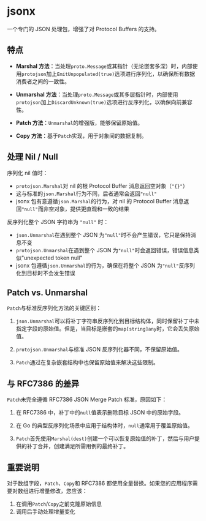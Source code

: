 # jsonx

一个专门的 JSON 处理包，增强了对 Protocol Buffers 的支持。

## 特点

- **Marshal 方法**：当处理`proto.Message`或其指针（无论嵌套多深）时，内部使用`protojson`加上`EmitUnpopulated(true)`选项进行序列化，以确保所有数据消费者之间的一致性。

- **Unmarshal 方法**：当处理`proto.Message`或其多层指针时，内部使用`protojson`加上`DiscardUnknown(true)`选项进行反序列化，以确保向前兼容性。

- **Patch 方法**：`Unmarshal`的增强版，能够保留原始值。

- **Copy 方法**：基于`Patch`实现，用于对象间的数据复制。

## 处理 Nil / Null

序列化 nil 值时：

- `protojson.Marshal`对 nil 的根 Protocol Buffer 消息返回空对象（`"{}"`）
- 这与标准的`json.Marshal`行为不同，后者通常会返回`"null"`
- jsonx 包有意遵循`json.Marshal`的行为，对 nil 的 Protocol Buffer 消息返回`"null"`而非空对象，提供更直观和一致的结果

反序列化整个 JSON 字符串为 `"null"` 时：

- `json.Unmarshal`在遇到整个 JSON 为`"null"`时不会产生错误，它只是保持消息不变
- `protojson.Unmarshal`在遇到整个 JSON 为`"null"`时会返回错误，错误信息类似"unexpected token null"
- jsonx 包遵循`json.Unmarshal`的行为，确保在将整个 JSON 为`"null"`反序列化到目标时不会发生错误

## Patch vs. Unmarshal

`Patch`与标准反序列化方法的关键区别：

1. `json.Unmarshal`可以将补丁字符串反序列化到目标结构体，同时保留补丁中未指定字段的原始值。但是，当目标是嵌套的`map[string]any`时，它会丢失原始值。

2. `protojson.Unmarshal`与标准 JSON 反序列化器不同，不保留原始值。

3. `Patch`通过在复杂嵌套结构中也保留原始值来解决这些限制。

## 与 RFC7386 的差异

`Patch`未完全遵循 RFC7386 JSON Merge Patch 标准，原因如下：

1. 在 RFC7386 中，补丁中的`null`值表示删除目标 JSON 中的原始字段。

2. 在 Go 的典型反序列化场景中应用于结构体时，`null`通常用于覆盖原始值。

3. `Patch`首先使用`Marshal(dest)`创建一个可以恢复原始值的补丁，然后与用户提供的补丁合并，创建满足所需用例的最终补丁。

## 重要说明

对于数组字段，`Patch`、`Copy`和 RFC7386 都使用全量替换。如果您的应用程序需要对数组进行增量修改，您应该：

1. 在调用`Patch`/`Copy`之前克隆原始信息
2. 调用后手动处理增量变化
